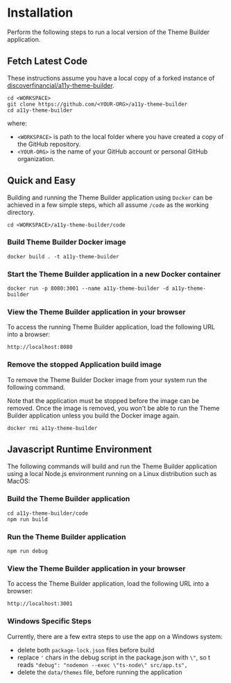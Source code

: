 # Installation

Perform the following steps to run a local version of the Theme Builder application.  

## Fetch Latest Code
These instructions assume you have a local copy of a forked instance of [discoverfinancial/a11y-theme-builder](https://github.com/discoverfinancial/a11y-theme-builder).

```
cd <WORKSPACE>
git clone https://github.com/<YOUR-ORG>/a11y-theme-builder
cd a11y-theme-builder
```

where:

* `<WORKSPACE>` is path to the local folder where you have created a copy of the GitHub repository.
* `<YOUR-ORG>` is the name of your GitHub account or personal GitHub organization.

## Quick and Easy
Building and running the Theme Builder application using `Docker` can be achieved in a few simple steps, which all assume `/code` as the working directory.

```
cd <WORKSPACE>/a11y-theme-builder/code
```

### Build Theme Builder Docker image

```
docker build . -t a11y-theme-builder
```

### Start the Theme Builder application in a new Docker container

```
docker run -p 8080:3001 --name a11y-theme-builder -d a11y-theme-builder
```
### View the Theme Builder application in your browser

To access the running Theme Builder application, load the following URL into a browser:

```
http://localhost:8080
```

### Remove the stopped Application build image
To remove the Theme Builder Docker image from your system run the following command.  

Note that the application must be stopped before the image can be removed.  Once the image is removed, you won't be able to run the Theme Builder application unless you build the Docker image again.

```
docker rmi a11y-theme-builder
```

## Javascript Runtime Environment
The following commands will build and run the Theme Builder application using a local Node.js environment running on a Linux distribution such as MacOS:

### Build the Theme Builder application
```
cd a11y-theme-builder/code
npm run build
```

### Run the Theme Builder application
```
npm run debug
```

### View the Theme Builder application in your browser

To access the Theme Builder application, load the following URL into a browser:

```
http://localhost:3001
```

### Windows Specific Steps
Currently, there are a few extra steps to use the app on a Windows system:

* delete both `package-lock.json` files before build
* replace `'` chars in the debug script in the package.json with `\"`, so t reads `"debug": "nodemon --exec \"ts-node\" src/app.ts",`
* delete the `data/themes` file, before running the application 

